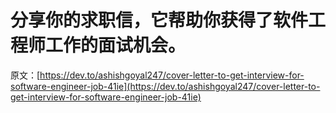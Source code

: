 # 分享你的求职信，它帮助你获得了软件工程师工作的面试机会。

原文：[https://dev.to/ashishgoyal247/cover-letter-to-get-interview-for-software-engineer-job-41ie](https://dev.to/ashishgoyal247/cover-letter-to-get-interview-for-software-engineer-job-41ie)